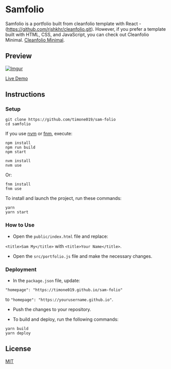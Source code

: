 # Samfolio

Samfolio is a portfolio built from cleanfolio template with React - (https://github.com/rjshkhr/cleanfolio.git). However, if you prefer a template built with HTML, CSS, and JavaScript, you can check out Cleanfolio Minimal. [Cleanfolio Minimal](https://github.com/rajshekhar26/cleanfolio-minimal).

## Preview

[![Imgur](https://imgur.com/FwDMNEM.gif)](https://timone019.github.io/sam-folio)

[Live Demo](https://timone019.github.io/sam-folio)

## Instructions

### Setup

```shell
git clone https://github.com/timone019/sam-folio
cd samfolio
```

If you use [nvm](https://github.com/nvm-sh/nvm) or [fnm](https://github.com/Schniz/fnm), execute:

```shell
npm install
npm run build
npm start
```

```shell
nvm install
nvm use
```

Or:

```shell
fnm install
fnm use
```

To install and launch the project, run these commands:

```shell
yarn
yarn start
```

### How to Use

- Open the `public/index.html` file and replace:

`<title>Sam My</title>` with `<title>Your Name</title>`.

- Open the `src/portfolio.js` file and make the necessary changes.

### Deployment

- In the `package.json` file, update:

`"homepage": "https://timone019.github.io/sam-folio"`

to `"homepage": "https://yourusername.github.io"`.

- Push the changes to your repository.

- To build and deploy, run the following commands:

```shell
yarn build
yarn deploy
```

## License

[MIT](https://choosealicense.com/licenses/mit/)
